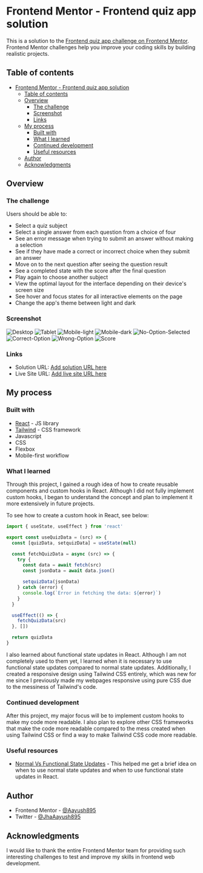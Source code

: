 # Frontend Mentor - Frontend quiz app solution

This is a solution to the [Frontend quiz app challenge on Frontend Mentor](https://www.frontendmentor.io/challenges/frontend-quiz-app-BE7xkzXQnU). Frontend Mentor challenges help you improve your coding skills by building realistic projects.

## Table of contents

- [Frontend Mentor - Frontend quiz app solution](#frontend-mentor---frontend-quiz-app-solution)
  - [Table of contents](#table-of-contents)
  - [Overview](#overview)
    - [The challenge](#the-challenge)
    - [Screenshot](#screenshot)
    - [Links](#links)
  - [My process](#my-process)
    - [Built with](#built-with)
    - [What I learned](#what-i-learned)
    - [Continued development](#continued-development)
    - [Useful resources](#useful-resources)
  - [Author](#author)
  - [Acknowledgments](#acknowledgments)

## Overview

### The challenge

Users should be able to:

- Select a quiz subject
- Select a single answer from each question from a choice of four
- See an error message when trying to submit an answer without making a selection
- See if they have made a correct or incorrect choice when they submit an answer
- Move on to the next question after seeing the question result
- See a completed state with the score after the final question
- Play again to choose another subject
- View the optimal layout for the interface depending on their device's screen size
- See hover and focus states for all interactive elements on the page
- Change the app's theme between light and dark

### Screenshot

![Desktop](./Screenshots/desktop.png)
![Tablet](./Screenshots/tablet.png)
![Mobile-light](./Screenshots/phone-light.png)
![Mobile-dark](./Screenshots/phone-dark.png)
![No-Option-Selected](./Screenshots/no-option-selected.png)
![Correct-Option](./Screenshots/correct-option.png)
![Wrong-Option](./Screenshots/wrong-option.png)
![Score](./Screenshots/score.png)

### Links

- Solution URL: [Add solution URL here](https://your-solution-url.com)
- Live Site URL: [Add live site URL here](https://your-live-site-url.com)

## My process

### Built with

- [React](https://reactjs.org/) - JS library
- [Tailwind](https://tailwindcss.com/) - CSS framework
- Javascript
- CSS
- Flexbox
- Mobile-first workflow

### What I learned

Through this project, I gained a rough idea of how to create reusable components and custom hooks in React. Although I did not fully implement custom hooks, I began to understand the concept and plan to implement it more extensively in future projects.

To see how to create a custom hook in React, see below:

```js
import { useState, useEffect } from 'react'

export const useQuizData = (src) => {
  const [quizData, setquizData] = useState(null)

  const fetchQuizData = async (src) => {
    try {
      const data = await fetch(src)
      const jsonData = await data.json()

      setquizData(jsonData)
    } catch (error) {
      console.log(`Error in fetching the data: ${error}`)
    }
  }

  useEffect(() => {
    fetchQuizData(src)
  }, [])

  return quizData
}
```

I also learned about functional state updates in React. Although I am not completely used to them yet, I learned when it is necessary to use functional state updates compared to normal state updates. Additionally, I created a responsive design using Tailwind CSS entirely, which was new for me since I previously made my webpages responsive using pure CSS due to the messiness of Tailwind's code.

### Continued development

After this project, my major focus will be to implement custom hooks to make my code more readable. I also plan to explore other CSS frameworks that make the code more readable compared to the mess created when using Tailwind CSS or find a way to make Tailwind CSS code more readable.

### Useful resources

- [Normal Vs Functional State Updates](https://www.linkedin.com/pulse/choosing-right-state-update-method-normal-vs-updates-react-verma-/) - This helped me get a brief idea on when to use normal state updates and when to use functional state updates in React.

## Author

- Frontend Mentor - [@Aayush895](https://www.frontendmentor.io/profile/Aayush895)
- Twitter - [@JhaAayush895](https://x.com/JhaAayush895)

## Acknowledgments

I would like to thank the entire Frontend Mentor team for providing such interesting challenges to test and improve my skills in frontend web development.